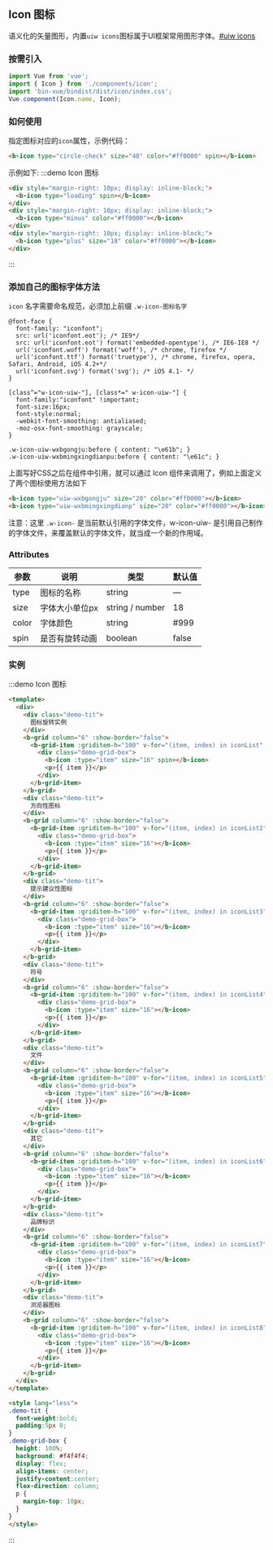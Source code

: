 ## Icon 图标
语义化的矢量图形，内置`uiw icons`图标属于UI框架常用图形字体。<a href="https://uiw-react.github.io/icons/" target="_blank">#uiw icons</a>

### 按需引入
```javascript
import Vue from 'vue';
import { Icon } from './components/icon';
import 'bin-vue/bindist/dist/icon/index.css';
Vue.component(Icon.name, Icon);
```

### 如何使用
指定图标对应的`icon`属性，示例代码：
```html
<b-icon type="circle-check" size="40" color="#ff0000" spin></b-icon>
```
示例如下:
:::demo Icon 图标

```html
<div style="margin-right: 10px; display: inline-block;">
  <b-icon type="loading" spin></b-icon>
</div>
<div style="margin-right: 10px; display: inline-block;">
  <b-icon type="minus" color="#ff0000"></b-icon>
</div>
<div style="margin-right: 10px; display: inline-block;">
  <b-icon type="plus" size="18" color="#ff0000"></b-icon>
</div>
```
:::

### 添加自己的图标字体方法
`icon` 名字需要命名规范，必须加上前缀 `.w-icon-图标名字`
```less
@font-face {
  font-family: "iconfont";
  src: url('iconfont.eot'); /* IE9*/
  src: url('iconfont.eot') format('embedded-opentype'), /* IE6-IE8 */
  url('iconfont.woff') format('woff'), /* chrome, firefox */
  url('iconfont.ttf') format('truetype'), /* chrome, firefox, opera, Safari, Android, iOS 4.2+*/
  url('iconfont.svg') format('svg'); /* iOS 4.1- */
}

[class^="w-icon-uiw-"], [class*=" w-icon-uiw-"] {
  font-family:"iconfont" !important;
  font-size:16px;
  font-style:normal;
  -webkit-font-smoothing: antialiased;
  -moz-osx-font-smoothing: grayscale;
}

.w-icon-uiw-wxbgongju:before { content: "\e61b"; }
.w-icon-uiw-wxbmingxingdianpu:before { content: "\e61c"; }
```

上面写好CSS之后在组件中引用，就可以通过 Icon 组件来调用了，例如上面定义了两个图标使用方法如下
```html
<b-icon type="uiw-wxbgongju" size="20" color="#ff0000"></b-icon>
<b-icon type="uiw-wxbmingxingdianp" size="20" color="#ff0000"></b-icon>
```
注意：这里 `.w-icon-` 是当前默认引用的字体文件，w-icon-uiw- 是引用自己制作的字体文件，来覆盖默认的字体文件，就当成一个新的作用域。

### Attributes
| 参数        | 说明                       | 类型         | 默认值   |
|-------------|--------------------------- |------------- |----------|
| type        | 图标的名称                 | string       | —        |
| size        | 字体大小单位px             | string / number| 18       |
| color       | 字体颜色                   | string       | #999     |
| spin        | 是否有旋转动画             | boolean      | false    |

### 实例
:::demo Icon 图标
```html
<template>
  <div>
    <div class="demo-tit">
      图标旋转实例
    </div>
    <b-grid column="6" :show-border="false">
      <b-grid-item :griditem-h="100" v-for="(item, index) in iconList" :key="index" style="padding:3px">
        <div class="demo-grid-box">
          <b-icon :type="item" size="16" spin></b-icon>
          <p>{{ item }}</p>
        </div>
      </b-grid-item>
    </b-grid>
    <div class="demo-tit">
      方向性图标
    </div>
    <b-grid column="6" :show-border="false">
      <b-grid-item :griditem-h="100" v-for="(item, index) in iconList2" :key="index" style="padding:3px">
        <div class="demo-grid-box">
          <b-icon :type="item" size="16"></b-icon>
          <p>{{ item }}</p>
        </div>
      </b-grid-item>
    </b-grid>
    <div class="demo-tit">
      提示建议性图标
    </div>
    <b-grid column="6" :show-border="false">
      <b-grid-item :griditem-h="100" v-for="(item, index) in iconList3" :key="index" style="padding:3px">
        <div class="demo-grid-box">
          <b-icon :type="item" size="16"></b-icon>
          <p>{{ item }}</p>
        </div>
      </b-grid-item>
    </b-grid>
    <div class="demo-tit">
      符号
    </div>
    <b-grid column="6" :show-border="false">
      <b-grid-item :griditem-h="100" v-for="(item, index) in iconList4" :key="index" style="padding:3px">
        <div class="demo-grid-box">
          <b-icon :type="item" size="16"></b-icon>
          <p>{{ item }}</p>
        </div>
      </b-grid-item>
    </b-grid>
    <div class="demo-tit">
      文件
    </div>
    <b-grid column="6" :show-border="false">
      <b-grid-item :griditem-h="100" v-for="(item, index) in iconList5" :key="index" style="padding:3px">
        <div class="demo-grid-box">
          <b-icon :type="item" size="16"></b-icon>
          <p>{{ item }}</p>
        </div>
      </b-grid-item>
    </b-grid>
    <div class="demo-tit">
      其它
    </div>
    <b-grid column="6" :show-border="false">
      <b-grid-item :griditem-h="100" v-for="(item, index) in iconList6" :key="index" style="padding:3px">
        <div class="demo-grid-box">
          <b-icon :type="item" size="16"></b-icon>
          <p>{{ item }}</p>
        </div>
      </b-grid-item>
    </b-grid>
    <div class="demo-tit">
      品牌标识
    </div>
    <b-grid column="6" :show-border="false">
      <b-grid-item :griditem-h="100" v-for="(item, index) in iconList7" :key="index" style="padding:3px">
        <div class="demo-grid-box">
          <b-icon :type="item" size="16"></b-icon>
          <p>{{ item }}</p>
        </div>
      </b-grid-item>
    </b-grid>
    <div class="demo-tit">
      浏览器图标
    </div>
    <b-grid column="6" :show-border="false">
      <b-grid-item :griditem-h="100" v-for="(item, index) in iconList8" :key="index" style="padding:3px">
        <div class="demo-grid-box">
          <b-icon :type="item" size="16"></b-icon>
          <p>{{ item }}</p>
        </div>
      </b-grid-item>
    </b-grid>
  </div>
</template>

<style lang="less">
.demo-tit {
  font-weight:bold;
  padding:5px 0;
}
.demo-grid-box {
  height: 100%;
  background: #f4f4f4;
  display: flex;
  align-items: center;
  justify-content:center;
  flex-direction: column;
  p {
    margin-top: 10px;
  }
}
</style>
```
:::